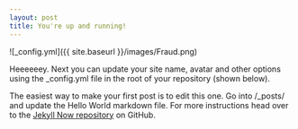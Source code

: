 ```yaml
---
layout: post
title: You're up and running!
---
```


![_config.yml]({{ site.baseurl }}/images/Fraud.png)


Heeeeeey. Next you can update your site name, avatar and other options using the _config.yml file in the root of your repository (shown below).

The easiest way to make your first post is to edit this one. Go into /_posts/ and update the Hello World markdown file. For more instructions head over to the [Jekyll Now repository](https://github.com/barryclark/jekyll-now) on GitHub.
